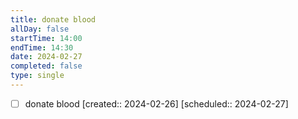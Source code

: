 ```yaml
---
title: donate blood
allDay: false
startTime: 14:00
endTime: 14:30
date: 2024-02-27
completed: false
type: single
---
```

- [ ] donate blood  [created:: 2024-02-26]  [scheduled:: 2024-02-27]